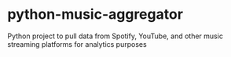 # python-music-aggregator
Python project to pull data from Spotify, YouTube, and other music streaming platforms for analytics purposes
